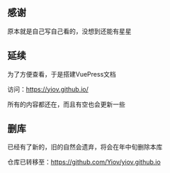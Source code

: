 ## 感谢

原本就是自己写自己看的，没想到还能有星星


## 延续

为了方便查看，于是搭建VuePress文档

访问：https://yiov.github.io/

所有的内容都还在，而且有空也会更新一些

## 删库

已经有了新的，旧的自然会遗弃，将会在年中旬删除本库

仓库已转移至：https://github.com/Yiov/yiov.github.io